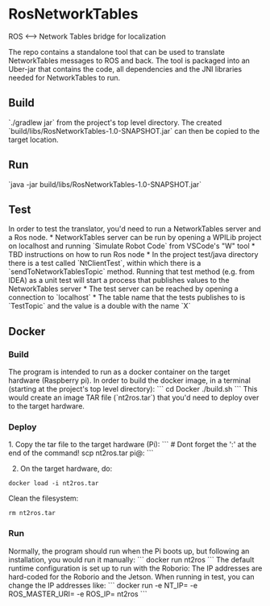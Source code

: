 # RosNetworkTables
ROS &lt;--> Network Tables bridge for localization 

The repo contains a standalone tool that can be used to translate NetworkTables messages to ROS and back.
The tool is packaged into an Uber-jar that contains the code, all dependencies and the JNI libraries needed 
for NetworkTables to run.
<H2> Build </H2>
`./gradlew jar` from the project's top level directory.
The created `build/libs/RosNetworkTables-1.0-SNAPSHOT.jar` can then be copied to the target location.
<H2>Run</H2>
`java -jar build/libs/RosNetworkTables-1.0-SNAPSHOT.jar`
<H2>Test</H2>
In order to test the translator, you'd need to run a NetworkTables server and a Ros node.
 * NetworkTables server can be run by opening a WPILib project on localhost and running 
`Simulate Robot Code` from VSCode's "W" tool
 * TBD instructions on how to run Ros node
 * In the project test/java directory there is a test called `NtClientTest`, within which there is a `sendToNetworkTablesTopic`
method. Running that test method (e.g. from IDEA) as a unit test will start a process that publishes values to the NetworkTables server
 * The test server can be reached by opening a connection to `localhost`
 * The table name that the tests publishes to is `TestTopic` and the value is a double with the name `X`

<H2>Docker</H2>
<H3>Build</H3>
The program is intended to run as a docker container on the target hardware (Raspberry pi).
In order to build the docker image, in a terminal (starting at the project's top level directory):
```
cd Docker
./build.sh
```
This would create an image TAR file (`nt2ros.tar`) that you'd need to deploy over to the target hardware.

<H3>Deploy</H3>
1. Copy the tar file to the target hardware (Pi):
```
# Dont forget the ':' at the end of the command!
scp nt2ros.tar pi@<Pi.IP.address>:
```

2. On the target hardware, do:
```
docker load -i nt2ros.tar
```
Clean the filesystem:
```
rm nt2ros.tar
```
<H3>Run</H3>
Normally, the program should run when the Pi boots up, but following an installation, you would run it manually:
```
docker run nt2ros
```
The default runtime configuration is set up to run with the Roborio: The IP addresses are hard-coded for the Roborio and the Jetson.
When running in test, you can change the IP addresses like:
```
docker run -e NT_IP=<ip.address> -e ROS_MASTER_URI=<ip.address> -e ROS_IP=<ip.address> nt2ros
```
